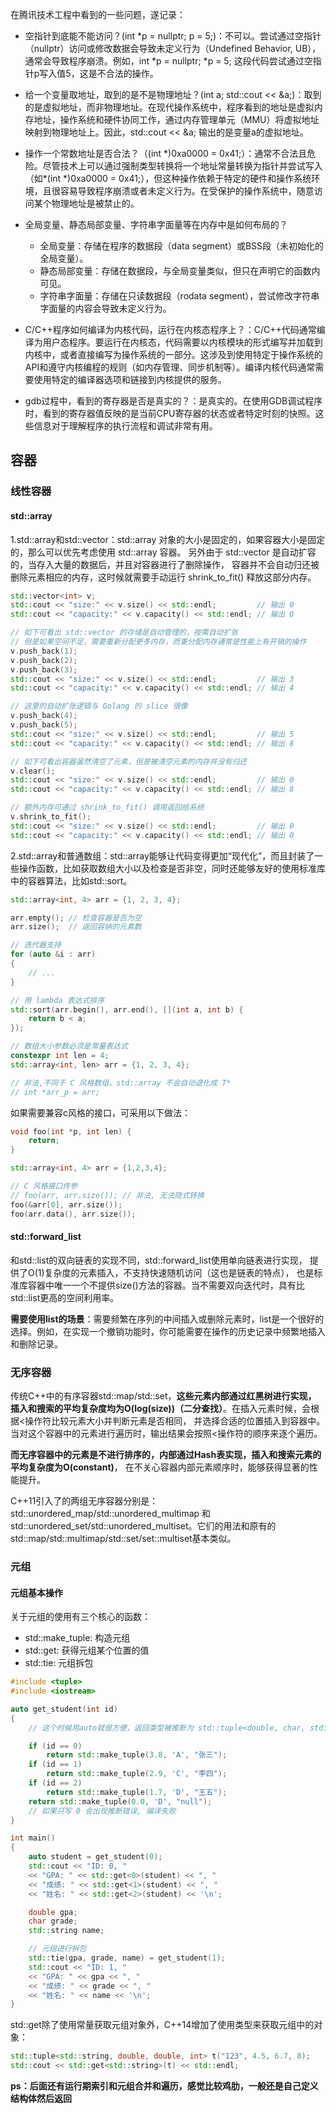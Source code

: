 在腾讯技术工程中看到的一些问题，遂记录：

- 空指针到底能不能访问？(int *p = nullptr; p = 5;)：不可以。尝试通过空指针（nullptr）访问或修改数据会导致未定义行为（Undefined Behavior, UB），通常会导致程序崩溃。例如，int *p = nullptr; *p = 5; 这段代码尝试通过空指针p写入值5，这是不合法的操作。

- 给一个变量取地址，取到的是不是物理地址？(int a; std::cout << &a;)：取到的是虚拟地址，而非物理地址。在现代操作系统中，程序看到的地址是虚拟内存地址，操作系统和硬件协同工作，通过内存管理单元（MMU）将虚拟地址映射到物理地址上。因此，std::cout << &a; 输出的是变量a的虚拟地址。
  
- 操作一个常数地址是否合法？（(int \*)0xa0000 = 0x41;）：通常不合法且危险。尽管技术上可以通过强制类型转换将一个地址常量转换为指针并尝试写入（如*(int *)0xa0000 = 0x41;），但这种操作依赖于特定的硬件和操作系统环境，且很容易导致程序崩溃或者未定义行为。在受保护的操作系统中，随意访问某个物理地址是被禁止的。
  
- 全局变量、静态局部变量、字符串字面量等在内存中是如何布局的？
  - 全局变量：存储在程序的数据段（data segment）或BSS段（未初始化的全局变量）。
  - 静态局部变量：存储在数据段，与全局变量类似，但只在声明它的函数内可见。
  - 字符串字面量：存储在只读数据段（rodata segment），尝试修改字符串字面量的内容会导致未定义行为。
  
- C/C++程序如何编译为内核代码，运行在内核态程序上？：C/C++代码通常编译为用户态程序。要运行在内核态，代码需要以内核模块的形式编写并加载到内核中，或者直接编写为操作系统的一部分。这涉及到使用特定于操作系统的API和遵守内核编程的规则（如内存管理、同步机制等）。编译内核代码通常需要使用特定的编译器选项和链接到内核提供的服务。
  
- gdb过程中，看到的寄存器是否是真实的？：是真实的。在使用GDB调试程序时，看到的寄存器值反映的是当前CPU寄存器的状态或者特定时刻的快照。这些信息对于理解程序的执行流程和调试非常有用。

## 容器

### 线性容器

#### std::array

1.std::array和std::vector：std::array 对象的大小是固定的，如果容器大小是固定的，那么可以优先考虑使用 std::array 容器。 另外由于 std::vector 是自动扩容的，当存入大量的数据后，并且对容器进行了删除操作， 容器并不会自动归还被删除元素相应的内存，这时候就需要手动运行 shrink_to_fit() 释放这部分内存。

```c++
std::vector<int> v;
std::cout << "size:" << v.size() << std::endl;         // 输出 0
std::cout << "capacity:" << v.capacity() << std::endl; // 输出 0

// 如下可看出 std::vector 的存储是自动管理的，按需自动扩张
// 但是如果空间不足，需要重新分配更多内存，而重分配内存通常是性能上有开销的操作
v.push_back(1);
v.push_back(2);
v.push_back(3);
std::cout << "size:" << v.size() << std::endl;         // 输出 3
std::cout << "capacity:" << v.capacity() << std::endl; // 输出 4

// 这里的自动扩张逻辑与 Golang 的 slice 很像
v.push_back(4);
v.push_back(5);
std::cout << "size:" << v.size() << std::endl;         // 输出 5
std::cout << "capacity:" << v.capacity() << std::endl; // 输出 8

// 如下可看出容器虽然清空了元素，但是被清空元素的内存并没有归还
v.clear();                                             
std::cout << "size:" << v.size() << std::endl;         // 输出 0
std::cout << "capacity:" << v.capacity() << std::endl; // 输出 8

// 额外内存可通过 shrink_to_fit() 调用返回给系统
v.shrink_to_fit();
std::cout << "size:" << v.size() << std::endl;         // 输出 0
std::cout << "capacity:" << v.capacity() << std::endl; // 输出 0
```

2.std::array和普通数组：std::array能够让代码变得更加“现代化”，而且封装了一些操作函数，比如获取数组大小以及检查是否非空，同时还能够友好的使用标准库中的容器算法，比如std::sort。

```c++
std::array<int, 4> arr = {1, 2, 3, 4};

arr.empty(); // 检查容器是否为空
arr.size();  // 返回容纳的元素数

// 迭代器支持
for (auto &i : arr)
{
    // ...
}

// 用 lambda 表达式排序
std::sort(arr.begin(), arr.end(), [](int a, int b) {
    return b < a;
});

// 数组大小参数必须是常量表达式
constexpr int len = 4;
std::array<int, len> arr = {1, 2, 3, 4};

// 非法,不同于 C 风格数组，std::array 不会自动退化成 T*
// int *arr_p = arr;
```

如果需要兼容c风格的接口，可采用以下做法：

```c++
void foo(int *p, int len) {
    return;
}

std::array<int, 4> arr = {1,2,3,4};

// C 风格接口传参
// foo(arr, arr.size()); // 非法, 无法隐式转换
foo(&arr[0], arr.size());
foo(arr.data(), arr.size());
```

#### std::forward_list

和std::list的双向链表的实现不同，std::forward_list使用单向链表进行实现， 提供了O(1)复杂度的元素插入，不支持快速随机访问（这也是链表的特点）， 也是标准库容器中唯一一个不提供size()方法的容器。当不需要双向迭代时，具有比std::list更高的空间利用率。

**需要使用list的场景**：需要频繁在序列的中间插入或删除元素时，list是一个很好的选择。例如，在实现一个撤销功能时，你可能需要在操作的历史记录中频繁地插入和删除记录。

### 无序容器

传统C++中的有序容器std::map/std::set，**这些元素内部通过红黑树进行实现， 插入和搜索的平均复杂度均为O(log(size))（二分查找）**。在插入元素时候，会根据<操作符比较元素大小并判断元素是否相同， 并选择合适的位置插入到容器中。当对这个容器中的元素进行遍历时，输出结果会按照<操作符的顺序来逐个遍历。

**而无序容器中的元素是不进行排序的，内部通过Hash表实现，插入和搜索元素的平均复杂度为O(constant)**， 在不关心容器内部元素顺序时，能够获得显著的性能提升。

C++11引入了的两组无序容器分别是：std::unordered_map/std::unordered_multimap 和std::unordered_set/std::unordered_multiset。它们的用法和原有的std::map/std::multimap/std::set/set::multiset基本类似。

### 元组

#### 元组基本操作

关于元组的使用有三个核心的函数：

- std::make_tuple: 构造元组
- std::get: 获得元组某个位置的值
- std::tie: 元组拆包

```c++
#include <tuple>
#include <iostream>

auto get_student(int id)
{
    // 这个时候用auto就很方便，返回类型被推断为 std::tuple<double, char, std::string>

    if (id == 0)
        return std::make_tuple(3.8, 'A', "张三");
    if (id == 1)
        return std::make_tuple(2.9, 'C', "李四");
    if (id == 2)
        return std::make_tuple(1.7, 'D', "王五");
    return std::make_tuple(0.0, 'D', "null");
    // 如果只写 0 会出现推断错误, 编译失败
}

int main()
{
    auto student = get_student(0);
    std::cout << "ID: 0, "
    << "GPA: " << std::get<0>(student) << ", "
    << "成绩: " << std::get<1>(student) << ", "
    << "姓名: " << std::get<2>(student) << '\n';

    double gpa;
    char grade;
    std::string name;

    // 元组进行拆包
    std::tie(gpa, grade, name) = get_student(1);
    std::cout << "ID: 1, "
    << "GPA: " << gpa << ", "
    << "成绩: " << grade << ", "
    << "姓名: " << name << '\n';
}
```
std::get除了使用常量获取元组对象外，C++14增加了使用类型来获取元组中的对象：

```c++
std::tuple<std::string, double, double, int> t("123", 4.5, 6.7, 8);
std::cout << std::get<std::string>(t) << std::endl;
```

**ps：后面还有运行期索引和元组合并和遍历，感觉比较鸡肋，一般还是自己定义结构体然后返回**
